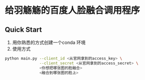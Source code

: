 # 给羽觞觞的百度人脸融合调用程序

## Quick Start
1. 用你熟悉的方式创建一个conda 环境
2. 使用方式
```bash
python main.py --client_id <从官网拿到的access_key> \
               --client_secret <从官网拿到的access_secret> \
               <你想把哪张图的脸融合>
               <融合到哪张图的脸上>
```
